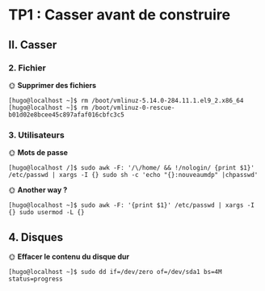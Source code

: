 # TP1 : Casser avant de construire

## II. Casser

### 2. Fichier

🌞 **Supprimer des fichiers**   

    [hugo@localhost ~]$ rm /boot/vmlinuz-5.14.0-284.11.1.el9_2.x86_64
    [hugo@localhost ~]$ rm /boot/vmlinuz-0-rescue-b01d02e8bcee45c897afaf016cbfc3c5

### 3. Utilisateurs

🌞 **Mots de passe**

    [hugo@localhost /]$ sudo awk -F: '/\/home/ && !/nologin/ {print $1}' /etc/passwd | xargs -I {} sudo sh -c 'echo "{}:nouveaumdp" |chpasswd'

🌞 **Another way ?**

    [hugo@localhost ~]$ sudo awk -F: '{print $1}' /etc/passwd | xargs -I {} sudo usermod -L {}

## 4. Disques

🌞 **Effacer le contenu du disque dur**

    [hugo@localhost ~]$ sudo dd if=/dev/zero of=/dev/sda1 bs=4M status=progress
